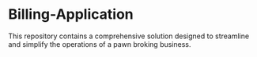 # Billing-Application
This repository contains a comprehensive solution designed to streamline and simplify the operations of a pawn broking business.
